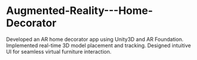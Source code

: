 # Augmented-Reality---Home-Decorator
Developed an AR home decorator app using Unity3D and AR Foundation. Implemented real-time 3D model placement and tracking. Designed intuitive UI for seamless virtual furniture interaction.
